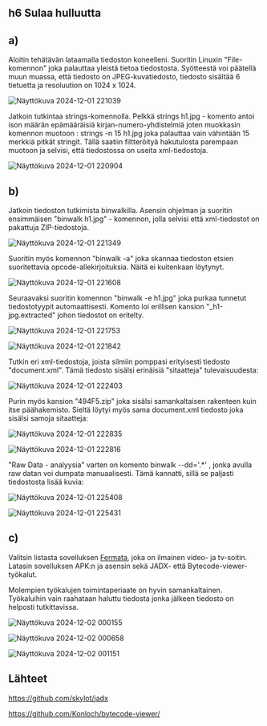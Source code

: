 ## h6 Sulaa hulluutta

## a)

Aloitin tehätävän lataamalla tiedoston koneelleni. Suoritin Linuxin "File-komennon" joka palauttaa yleistä tietoa tiedostosta. Syötteestä voi päätellä muun muassa, että tiedosto on JPEG-kuvatiedosto, tiedosto sisältää 6 tietuetta ja resoluution on 1024 x 1024.

![Näyttökuva 2024-12-01 221039](https://github.com/user-attachments/assets/1264fb0f-f345-447f-83fa-42670dd8eac0)

Jatkoin tutkintaa strings-komennolla. Pelkkä strings h1.jpg - komento antoi ison määrän epämääräisiä kirjan-numero-yhdistelmiä joten muokkasin komennon muotoon : strings -n 15 h1.jpg joka palauttaa vain vähintään 15 merkkiä pitkät stringit. Tällä saatiin filtteröityä hakutulosta parempaan muotoon ja selvisi, että tiedostossa on useita xml-tiedostoja.

![Näyttökuva 2024-12-01 220904](https://github.com/user-attachments/assets/e777dec3-7ae3-4744-8e3b-7b25f679fb7b)

## b)

Jatkoin tiedoston tutkimista binwalkilla. Asensin ohjelman ja suoritin ensimmäisen "binwalk h1.jpg" - komennon, jolla selvisi että xml-tiedostot on pakattuja ZIP-tiedostoja. 

![Näyttökuva 2024-12-01 221349](https://github.com/user-attachments/assets/8821edfd-139e-41fc-bb1e-2abe987b9c88)

Suoritin myös komennon "binwalk -a" joka skannaa tiedoston etsien suoritettavia opcode-allekirjoituksia. Näitä ei kuitenkaan löytynyt.

![Näyttökuva 2024-12-01 221608](https://github.com/user-attachments/assets/d0cb128e-3f18-450f-9751-92daaa1db610)

Seuraavaksi suoritin komennon "binwalk -e h1.jpg" joka purkaa tunnetut tiedostotyypit automaattisesti. Komento loi erillisen kansion "_h1-jpg.extracted" johon tiedostot on eritelty. 

![Näyttökuva 2024-12-01 221753](https://github.com/user-attachments/assets/2d4d5d6e-1301-45f2-867a-e9437033de85)

![Näyttökuva 2024-12-01 221842](https://github.com/user-attachments/assets/7f42091f-6067-41d3-9fb4-8858e7d2d570)

Tutkin eri xml-tiedostoja, joista silmiin pomppasi erityisesti tiedosto "document.xml". Tämä tiedosto sisälsi erinäisiä "sitaatteja" tulevaisuudesta:

![Näyttökuva 2024-12-01 222403](https://github.com/user-attachments/assets/c0c541c9-77b8-4e2e-852d-56e44455eec7)

Purin myös  kansion "494F5.zip" joka sisälsi samankaltaisen rakenteen kuin itse päähakemisto. Sieltä löytyi myös sama document.xml tiedosto joka sisälsi samoja sitaatteja:

![Näyttökuva 2024-12-01 222835](https://github.com/user-attachments/assets/dd52b44d-4334-4d60-a673-7ecd9aa45f9d)

![Näyttökuva 2024-12-01 222816](https://github.com/user-attachments/assets/e41ae3cd-3939-4ea9-8b22-8a62f943cd3f)

"Raw Data - analyysia" varten on komento binwalk --dd='.*' , jonka avulla raw datan voi dumpata manuaalisesti. Tämä kannatti, sillä se paljasti tiedostosta lisää kuvia:

![Näyttökuva 2024-12-01 225408](https://github.com/user-attachments/assets/1b9aa24f-b1a6-405c-a20b-6f07966aa1f0)

![Näyttökuva 2024-12-01 225431](https://github.com/user-attachments/assets/b368252e-6907-453c-b89c-a4f50fc2458c)

## c)

Valitsin listasta sovelluksen [Fermata](https://github.com/AndreyPavlenko/Fermata), joka on ilmainen video- ja tv-soitin. Latasin sovelluksen APK:n ja asensin sekä JADX- että Bytecode-viewer-työkalut. 

Molempien työkalujen toimintaperiaate on hyvin samankaltainen. Työkaluihin vain raahataan haluttu tiedosta jonka jälkeen tiedosto on helposti tutkittavissa. 

![Näyttökuva 2024-12-02 000155](https://github.com/user-attachments/assets/65e5dfa9-fef5-4c70-b341-ba5c96f46f87)

![Näyttökuva 2024-12-02 000658](https://github.com/user-attachments/assets/30d1c455-1caa-42f5-b22a-396adba64483)

![Näyttökuva 2024-12-02 001151](https://github.com/user-attachments/assets/d41249c0-de06-4883-b65b-9d2e4ec2e651)

## Lähteet

https://github.com/skylot/jadx

https://github.com/Konloch/bytecode-viewer/
